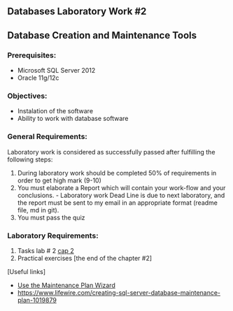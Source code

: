 ## Databases Laboratory Work #2

## Database Creation and Maintenance Tools

### Prerequisites:
  - Microsoft SQL Server 2012
  - Oracle 11g/12c

### Objectives:
  - Instalation of the software
  - Ability to work with database software

### General Requirements:
  Laboratory work is considered as successfully passed after fulfilling the following steps:

  1. During laboratory work should be completed 50% of requirements in order to get high mark (9-10)
  2. You must elaborate a Report which will contain your work-flow and your conclusions.
    - Laboratory work Dead Line is due to next laboratory, and the report must be sent to my email in an appropriate format (readme file, md in git).
  3. You must pass the quiz
  
### Laboratory Requirements:
   1. Tasks lab # 2 [cap 2](https://drive.google.com/open?id=0B-b6xKAweMRhbGZHT2V5MlJHZDQ)
   2. Practical exercises [the end of the chapter #2]
   
   [Useful links]
   
* [Use the Maintenance Plan Wizard](https://docs.microsoft.com/en-us/sql/relational-databases/maintenance-plans/use-the-maintenance-plan-wizard?view=sql-server-2017)
* https://www.lifewire.com/creating-sql-server-database-maintenance-plan-1019879 



